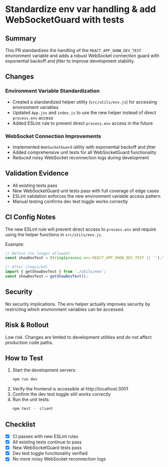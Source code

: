 # Standardize env var handling & add WebSocketGuard with tests

## Summary

This PR standardizes the handling of the `REACT_APP_SHOW_DEV_TEST` environment variable and adds a robust WebSocket connection guard with exponential backoff and jitter to improve development stability.

## Changes

### Environment Variable Standardization
- Created a standardized helper utility (`src/utils/env.js`) for accessing environment variables
- Updated `App.jsx` and `index.js` to use the new helper instead of direct `process.env` access
- Added ESLint rule to prevent direct `process.env` access in the future

### WebSocket Connection Improvements
- Implemented `WebSocketGuard` utility with exponential backoff and jitter
- Added comprehensive unit tests for all WebSocketGuard functionality
- Reduced noisy WebSocket reconnection logs during development

## Validation Evidence

- All existing tests pass
- New WebSocketGuard unit tests pass with full coverage of edge cases
- ESLint validation enforces the new environment variable access pattern
- Manual testing confirms dev test toggle works correctly

## CI Config Notes

The new ESLint rule will prevent direct access to `process.env` and require using the helper functions in `src/utils/env.js`.

Example:
```javascript
// Before (no longer allowed)
const showDevTest = String(process.env.REACT_APP_SHOW_DEV_TEST || '').toLowerCase() === 'true';

// After (required)
import { getShowDevTest } from './utils/env';
const showDevTest = getShowDevTest();
```

## Security

No security implications. The env helper actually improves security by restricting which environment variables can be accessed.

## Risk & Rollout

Low risk. Changes are limited to development utilities and do not affect production code paths.

## How to Test

1. Start the development servers:
   ```bash
   npm run dev
   ```
2. Verify the frontend is accessible at http://localhost:3001
3. Confirm the dev test toggle still works correctly
4. Run the unit tests:
   ```bash
   npm test -- client
   ```

## Checklist

- [x] CI passes with new ESLint rules
- [x] All existing tests continue to pass
- [x] New WebSocketGuard tests pass
- [x] Dev test toggle functionality verified
- [x] No more noisy WebSocket reconnection logs